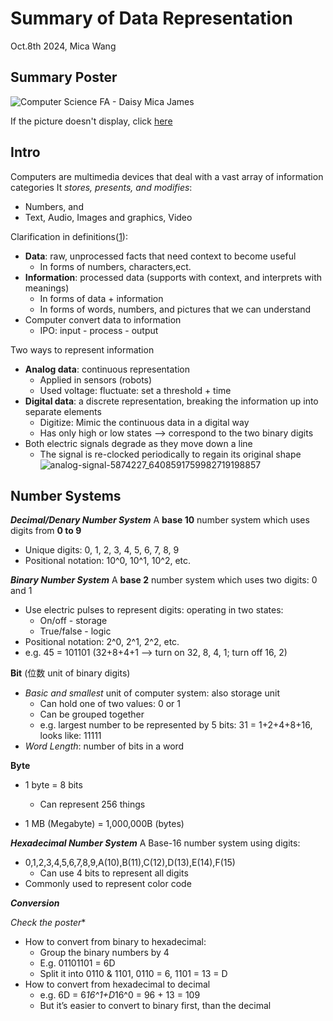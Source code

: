 # Summary of Data Representation

Oct.8th 2024, Mica Wang

## Summary Poster

![Computer Science FA - Daisy Mica James](https://github.com/user-attachments/assets/4f52b37d-e53d-4dc6-bb33-fa11e62e9810)

If the picture doesn't display, click [here](https://keystoneacademy-my.sharepoint.com/:i:/g/personal/xuanyi_wang_student_keystoneacademy_cn/ETN0YR1zLbFLmp5TNoHWxO4BX2HYDn5-vuUS2G5pAK9uvg?e=7ylgDZ)

## Intro

Computers are multimedia devices that deal with a vast array of information categories
It *stores, presents, and modifies*:
- Numbers, and
- Text, Audio, Images and graphics, Video

Clarification in definitions([1](https://www.baeldung.com/cs/data-vs-information)):
- **Data**: raw, unprocessed facts that need context to become useful
  - In forms of numbers, characters,ect.
- **Information**: processed data (supports with context, and interprets with meanings)
  - In forms of data + information
  - In forms of words, numbers, and pictures that we can understand
- Computer convert data to information
  - IPO: input - process - output
 
Two ways to represent information
- **Analog data**: continuous representation
  - Applied in sensors (robots)
  - Used voltage: fluctuate: set a threshold + time
- **Digital data**: a discrete representation, breaking the information up into separate elements
  - Digitize: Mimic the continuous data in a digital way
  - Has only high or low states —> correspond to the two binary digits
- Both electric signals degrade as they move down a line
  - The signal is re-clocked periodically to regain its original shape
![analog-signal-5874227_6408591759982719198857](https://github.com/user-attachments/assets/34f4a0ca-a5dd-409b-9fc9-7a245a792724)


## Number Systems

***Decimal/Denary Number System***
A **base 10** number system which uses digits from **0 to 9**
- Unique digits: 0, 1, 2, 3, 4, 5, 6, 7, 8, 9
- Positional notation: 10^0, 10^1, 10^2, etc.

***Binary Number System***
A **base 2** number system which uses two digits: 0 and 1
- Use electric pulses to represent digits: operating in two states:
  - On/off - storage
  - True/false - logic
- Positional notation: 2^0, 2^1, 2^2, etc.
- e.g. 45 = 101101 (32+8+4+1 —> turn on 32, 8, 4, 1; turn off 16, 2)

**Bit** (位数 unit of binary digits)
- *Basic and smallest* unit of computer system: also storage unit
  - Can hold one of two values: 0 or 1
  - Can be grouped together
  - e.g. largest number to be represented by 5 bits: 31 = 1+2+4+8+16, looks like: 11111
- *Word Length*: number of bits in a word

**Byte**
- 1 byte = 8 bits
  - Can represent 256 things

- 1 MB (Megabyte) = 1,000,000B (bytes)

***Hexadecimal Number System***
A Base-16 number system using digits: 
- 0,1,2,3,4,5,6,7,8,9,A(10),B(11),C(12),D(13),E(14),F(15)
  - Can use 4 bits to represent all digits
- Commonly used to represent color code

***Conversion***

*Check the poster**

- How to convert from binary to hexadecimal:
  - Group the binary numbers by 4
  - E.g. 01101101 = 6D
  - Split it into 0110 & 1101, 0110 = 6, 1101 = 13 = D
- How to convert from hexadecimal to decimal
  - e.g. 6D = 6*16^1+D*16^0 = 96 + 13 = 109
  - But it’s easier to convert to binary first, than the decimal
